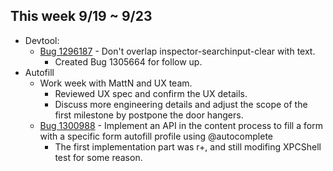 ## This week 9/19 ~ 9/23
* Devtool:
    - [Bug 1296187](https://bugzilla.mozilla.org/show_bug.cgi?id=1296187) - Don't overlap inspector-searchinput-clear with text.
        - Created Bug 1305664 for follow up.
* Autofill
    - Work week with MattN and UX team.
        - Reviewed UX spec and confirm the UX details.
        - Discuss more engineering details and adjust the scope of the first milestone by postpone the door hangers.
    - [Bug 1300988](https://bugzilla.mozilla.org/show_bug.cgi?id=1300988) - Implement an API in the content process to fill a form with a specific form autofill profile using @autocomplete
        - The first implementation part was r+, and still modifing XPCShell test for some reason.
